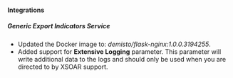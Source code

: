 
#### Integrations

##### Generic Export Indicators Service

- Updated the Docker image to: *demisto/flask-nginx:1.0.0.3194255*.
- Added support for **Extensive Logging** parameter. This parameter will write additional data to the logs and should only be used when you are directed to by XSOAR support.
